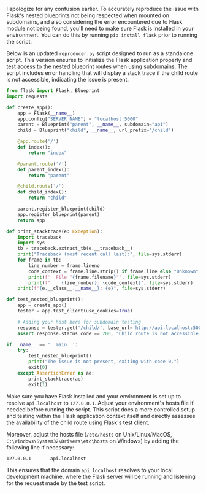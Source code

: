 I apologize for any confusion earlier. To accurately reproduce the issue with Flask's nested blueprints not being respected when mounted on subdomains, and also considering the error encountered due to Flask module not being found, you'll need to make sure Flask is installed in your environment. You can do this by running `pip install flask` prior to running the script. 

Below is an updated `reproducer.py` script designed to run as a standalone script. This version ensures to initialize the Flask application properly and test access to the nested blueprint routes when using subdomains. The script includes error handling that will display a stack trace if the child route is not accessible, indicating the issue is present.

```python
from flask import Flask, Blueprint
import requests

def create_app():
    app = Flask(__name__)
    app.config["SERVER_NAME"] = "localhost:5000"
    parent = Blueprint("parent", __name__, subdomain="api")
    child = Blueprint("child", __name__, url_prefix='/child')

    @app.route('/')
    def index():
        return "index"

    @parent.route('/')
    def parent_index():
        return "parent"

    @child.route('/')
    def child_index():
        return "child"

    parent.register_blueprint(child)
    app.register_blueprint(parent)
    return app

def print_stacktrace(e: Exception):
    import traceback
    import sys
    tb = traceback.extract_tb(e.__traceback__)
    print("Traceback (most recent call last):", file=sys.stderr)
    for frame in tb:
        line_number = frame.lineno
        code_context = frame.line.strip() if frame.line else "Unknown"
        print(f'  File "{frame.filename}"', file=sys.stderr)
        print(f"    {line_number}: {code_context}", file=sys.stderr)
    print(f"{e.__class__.__name__}: {e}", file=sys.stderr)

def test_nested_blueprint():
    app = create_app()
    tester = app.test_client(use_cookies=True)

    # Adding your host here for subdomain testing
    response = tester.get('/child/', base_url='http://api.localhost:5000')
    assert response.status_code == 200, "Child route is not accessible under the subdomain setup."

if __name__ == '__main__':
    try:
        test_nested_blueprint()
        print("The issue is not present, exiting with code 0.")
        exit(0)
    except AssertionError as ae:
        print_stacktrace(ae)
        exit(1)
```

Make sure you have Flask installed and your environment is set up to resolve `api.localhost` to `127.0.0.1`. Adjust your environment's hosts file if needed before running the script. This script does a more controlled setup and testing within the Flask application context itself and directly assesses the availability of the child route using Flask's test client.

Moreover, adjust the hosts file (`/etc/hosts` on Unix/Linux/MacOS, `C:\Windows\System32\Drivers\etc\hosts` on Windows) by adding the following line if necessary:

```
127.0.0.1       api.localhost
```

This ensures that the domain `api.localhost` resolves to your local development machine, where the Flask server will be running and listening for the request made by the test script.